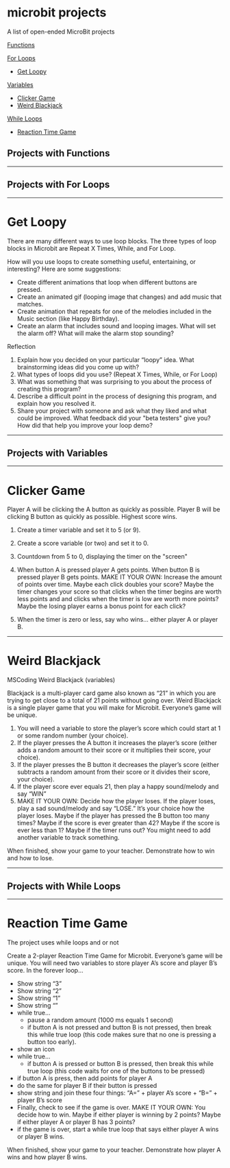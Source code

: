 # microbit projects

A list of open-ended MicroBit projects


[Functions](#projects-with-functions)


[For Loops](#projects-with-for-loops)

  - [Get Loopy](#get-loopy)


[Variables](#projects-with-variables)

  - [Clicker Game](#clicker-game)
  - [Weird Blackjack](#weird-blackjack)

[While Loops](#projects-with-while-loops)

  - [Reaction Time Game](#reaction-time-game)



## Projects with Functions

---

## Projects with For Loops

---

# Get Loopy

There are many different ways to use loop blocks. The three types of loop blocks in Microbit are Repeat X Times, While, and For Loop.

How will you use loops to create something useful, entertaining, or interesting? Here are some suggestions:

- Create different animations that loop when different buttons are pressed.
- Create an animated gif (looping image that changes) and add music that matches.
- Create animation that repeats for one of the melodies included in the Music section (like Happy Birthday).
- Create an alarm that includes sound and looping images. What will set the alarm off? What will make the alarm stop sounding?

Reflection

1.  Explain how you decided on your particular “loopy” idea. What brainstorming ideas did you come up with?
1.  What types of loops did you use? (Repeat X Times, While, or For Loop)
1.  What was something that was surprising to you about the process of creating this program?
1.  Describe a difficult point in the process of designing this program, and explain how you resolved it.
1.  Share your project with someone and ask what they liked and what could be improved. What feedback did your "beta testers" give you? How did that help you improve your loop demo?





---

## Projects with Variables

---

# Clicker Game

Player A will be clicking the A button as quickly as possible. Player B will be clicking B button as quickly as possible. Highest score wins.

1.  Create a timer variable and set it to 5 (or 9).

1.  Create a score variable (or two) and set it to 0.

1.  Countdown from 5 to 0, displaying the timer on the "screen"

1.  When button A is pressed player A gets points. When button B is pressed player B gets points. MAKE IT YOUR OWN: Increase the amount of points over time. Maybe each click doubles your score? Maybe the timer changes your score so that clicks when the timer begins are worth less points and and clicks when the timer is low are worth more points? Maybe the losing player earns a bonus point for each click?

1.  When the timer is zero or less, say who wins... either player A or player B.

---

# Weird Blackjack

MSCoding Weird Blackjack (variables)

Blackjack is a multi-player card game also known as “21” in which you are trying to get close to a total of 21 points without going over.
Weird Blackjack is a single player game that you will make for Microbit. Everyone’s game will be unique.

1.  You will need a variable to store the player’s score which could start at 1 or some random number (your choice).
1.  If the player presses the A button it increases the player’s score (either adds a random amount to their score or it multiplies their score, your choice). 
1.  If the player presses the B button it decreases the player’s score (either subtracts a random amount from their score or it divides their score, your choice).
1.  If the player score ever equals 21, then play a happy sound/melody and say “WIN”
1.  MAKE IT YOUR OWN: Decide how the player loses. If the player loses, play a sad sound/melody and say “LOSE.” It’s your choice how the player loses. Maybe if the player has pressed the B button too many times? Maybe if the score is ever greater than 42? Maybe if the score is ever less than 1? Maybe if the timer runs out? You might need to add another variable to track something.

When finished, show your game to your teacher. Demonstrate how to win and how to lose.

---

## Projects with While Loops

---

# Reaction Time Game

The project uses while loops and or not

Create a 2-player Reaction Time Game for Microbit. Everyone’s game will be unique.
You will need two variables to store player A’s score and player B’s score.
In the forever loop…

- Show string “3”
- Show string “2”
- Show string “1”
- Show string “”
- while true…
  - pause a random amount (1000 ms equals 1 second)
  - if button A is not pressed and button B is not pressed, then break this while true loop (this code makes sure that no one is pressing a button too early).
- show an icon
- while true…
  - if button A is pressed or button B is pressed, then break this while true loop (this code waits for one of the buttons to be pressed)
- if button A is press, then add points for player A
- do the same for player B if their button is pressed
- show string and join these four things: “A=” + player A’s score + “B=” + player B’s score
- Finally, check to see if the game is over. MAKE IT YOUR OWN: You decide how to win. Maybe if either player is winning by 2 points? Maybe if either player A or player B has 3 points?
- if the game is over, start a while true loop that says either player A wins or player B wins.

When finished, show your game to your teacher. Demonstrate how player A wins and how player B wins.
